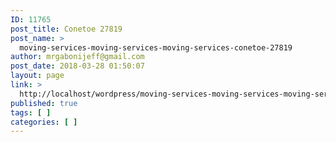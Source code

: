 ```yaml
---
ID: 11765
post_title: Conetoe 27819
post_name: >
  moving-services-moving-services-moving-services-conetoe-27819
author: mrgabonijeff@gmail.com
post_date: 2018-03-28 01:50:07
layout: page
link: >
  http://localhost/wordpress/moving-services-moving-services-moving-services-conetoe-27819/
published: true
tags: [ ]
categories: [ ]
---
```

